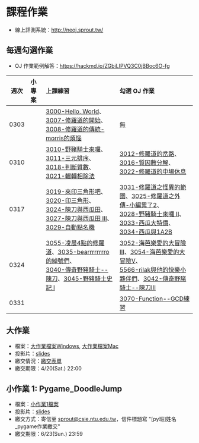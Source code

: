 # 課程作業

* 線上評測系統：http://neoj.sprout.tw/

## 每週勾選作業

* OJ 作業範例解答：https://hackmd.io/ZGbiLIPVQ3C0jBBoc6O-fg

| 週次   | 小專案   | 上課練習                                        | 勾選 OJ 作業                                 |
| :----: | :------- | :---------                                      | :---------                                   |
|  0303  |          | 	[3000-Hello, World](https://neoj.sprout.tw/problem/3000/)、[3007-修羅道的開始](https://neoj.sprout.tw/problem/3007/)、<br />[3008-修羅道的傳統-morris的煩惱](https://neoj.sprout.tw/problem/3008/)	 | 	無	  |
|  0310  |          | [3010-野豬騎士來囉](https://neoj.sprout.tw/problem/3010/)、[3011-三元排序](https://neoj.sprout.tw/problem/3011/)、<br />[3018-判斷質數](https://neoj.sprout.tw/problem/3018/)、[3021-輾轉相除法](https://neoj.sprout.tw/problem/3021/)	| [3012-修羅道的岔路](https://neoj.sprout.tw/problem/3012/)、[3016-質因數分解](https://neoj.sprout.tw/problem/3016/)、<br />[3022-修羅道的中場休息](https://neoj.sprout.tw/problem/3022/)	|
|  0317  |          | [3019-來印三角形吧](https://neoj.sprout.tw/problem/3019/)、[3020-印三角形](https://neoj.sprout.tw/problem/3020/)、<br />[3024-陳刀與西瓜田](https://neoj.sprout.tw/problem/3024/)、[3027-陳刀與西瓜田 III](https://neoj.sprout.tw/problem/3027/)、<br />[3029-自動點名機](https://neoj.sprout.tw/problem/3029/) | [3031-修羅道之怪異的範圍](https://neoj.sprout.tw/problem/3031/)、[3025-修羅道之外傳-小編累了2](https://neoj.sprout.tw/problem/3025/)、<br />[3028-野豬騎士來囉 II](https://neoj.sprout.tw/problem/3028/)、[3033-西瓜大特價](https://neoj.sprout.tw/problem/3033/)、<br />[3034-西瓜與1A2B](https://neoj.sprout.tw/problem/3034/) |
|  0324  |          | [3055-凌晨4點的修羅道](https://neoj.sprout.tw/problem/3055/)、[3035-bearrrrrrrro的綽號們](https://neoj.sprout.tw/problem/3035/)、<br />[3040-傳奇野豬騎士--陳刀](https://neoj.sprout.tw/problem/3040/)、[3045-野豬騎士史記 I](https://neoj.sprout.tw/problem/3045/) |  [3052-海芭樂愛的大冒險III](https://neoj.sprout.tw/problem/3052/)、[3054-海芭樂愛的大冒險V](https://neoj.sprout.tw/problem/3054/)、<br />[5566-rilak與他的快樂小夥伴們](https://neoj.sprout.tw/problem/5566)、[3042-傳奇野豬騎士--陳刀III](https://neoj.sprout.tw/problem/3042/)  |
|  0331  |         | |   [3070-Function--GCD練習](https://neoj.sprout.tw/problem/3070/)  |

## 大作業

* 檔案：[大作業檔案Windows](https://drive.google.com/open?id=1y0m7llx6Jag3hhCDvT3HYnLQIHq4F7Nu), [大作業檔案Mac](https://drive.google.com/file/d/17mp_Ia0-tbjrDXidtO4UUB240Zt-Hgsb/view?usp=sharing)
* 投影片：[slides](https://drive.google.com/open?id=10pl47qUUQ5SpiFkUM2oaIIu7e1yU6n_m)
* 繳交情況：[繳交表單](https://drive.google.com/open?id=1ZdpVto4A_pT5nXbC8TI4QTT_-0R42Ve4L3ZuuxLAnuM)
* 繳交期限：4/20(Sat.) 22:00

## 小作業 1: Pygame_DoodleJump

* 檔案：[小作業1檔案](https://drive.google.com/open?id=18TtfzBXAanlMeITTpd7kNPjno6stbHvk)
* 投影片：[slides](https://drive.google.com/open?id=1JIC5NjL91vWsLLJucGGUxehPso_fNg7V)
* 繳交方式：寄信至 sprout@csie.ntu.edu.tw，信件標題寫 "[py班]姓名_pygame作業繳交"
* 繳交期限：6/23(Sun.) 23:59
